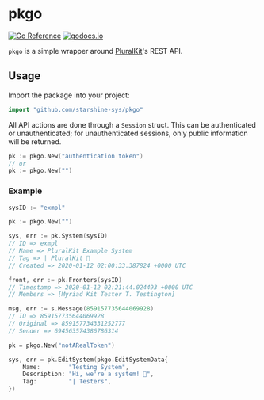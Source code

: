 # pkgo

[![Go Reference](https://pkg.go.dev/badge/github.com/starshine-sys/pkgo.svg)](https://pkg.go.dev/github.com/starshine-sys/pkgo) [![godocs.io](http://godocs.io/github.com/starshine-sys/pkgo?status.svg)](http://godocs.io/github.com/starshine-sys/pkgo)

`pkgo` is a simple wrapper around [PluralKit](https://pluralkit.me/)'s REST API.

## Usage

Import the package into your project:

```go
import "github.com/starshine-sys/pkgo"
```

All API actions are done through a `Session` struct. This can be authenticated or unauthenticated; for unauthenticated sessions, only public information will be returned.

```go
pk := pkgo.New("authentication token")
// or
pk := pkgo.New("")
```

### Example

```go
sysID := "exmpl"

pk := pkgo.New("")

sys, err := pk.System(sysID)
// ID => exmpl
// Name => PluralKit Example System
// Tag => | PluralKit 🦊
// Created => 2020-01-12 02:00:33.387824 +0000 UTC

front, err := pk.Fronters(sysID)
// Timestamp => 2020-01-12 02:21:44.024493 +0000 UTC
// Members => [Myriad Kit Tester T. Testington]

msg, err := s.Message(859157735644069928)
// ID => 859157735644069928
// Original => 859157734331252777
// Sender => 694563574386786314
```

```go
pk = pkgo.New("notARealToken")

sys, err = pk.EditSystem(pkgo.EditSystemData{
    Name:        "Testing System",
    Description: "Hi, we're a system! 👋",
    Tag:         "| Testers",
})
```
